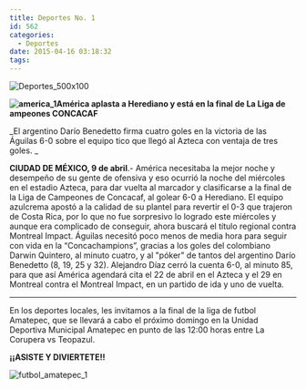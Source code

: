 ```yaml
---
title: Deportes No. 1
id: 562
categories:
  - Deportes
date: 2015-04-16 03:18:32
tags:
---
```


![Deportes_500x100](http://www.laredsemanario.com/wp-content/uploads/2015/04/Deportes_500x100-e1429802106420.png)

**![america_1](http://www.laredsemanario.com/wp-content/uploads/2015/04/america_1-300x150.png)América aplasta a Herediano y está en la final de La Liga de ampeones CONCACAF**

_El argentino Darío Benedetto firma cuatro goles en la victoria de las Águilas 6-0 sobre el equipo tico que llegó al Azteca con ventaja de tres goles. _

**CIUDAD DE MÉXICO, 9 de abril**.- América necesitaba la mejor noche y desempeño de su gente de ofensiva y eso ocurrió la noche del miércoles en el estadio Azteca, para dar vuelta al marcador y clasificarse a la final de la Liga de Campeones de Concacaf, al golear 6-0 a Herediano. El equipo azulcrema apostó a la calidad de su plantel para revertir el 0-3 que trajeron de Costa Rica, por lo que no fue sorpresivo lo logrado este miércoles y aunque era complicado de conseguir, ahora buscará el título regional contra Montreal Impact. Águilas necesitó poco menos de media hora para seguir con vida en la “Concachampions”, gracias a los goles del colombiano Darwin Quintero, al minuto cuatro, y al "póker" de tantos del argentino Darío Benedetto (8, 19, 25 y 32). Alejandro Díaz cerró la cuenta 6-0, al minuto 85, para que así América agendará cita el 22 de abril en el Azteca y el 29 en Montreal contra el Montreal Impact, en un partido de ida y uno de vuelta.

* * *

En los deportes locales, les invitamos a la final de la liga de futbol Amatepec, que se llevará a cabo el próximo domingo en la Unidad Deportiva Municipal Amatepec en punto de las 12:00 horas entre La Corupera vs Teopazul.

**¡¡ASISTE Y DIVIERTETE!!**

![futbol_amatepec_1](http://www.laredsemanario.com/wp-content/uploads/2015/04/futbol_amatepec_1.png)

&nbsp;